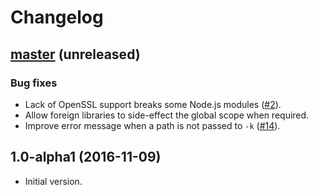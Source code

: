 # Changelog

## [master](https://github.com/anmonteiro/lumo/compare/1.0.0-alpha1...HEAD) (unreleased)

### Bug fixes

- Lack of OpenSSL support breaks some Node.js modules ([#2](https://github.com/anmonteiro/lumo/issues/2)).
- Allow foreign libraries to side-effect the global scope when required.
- Improve error message when a path is not passed to `-k` ([#14](https://github.com/anmonteiro/lumo/issues/14)).

## 1.0-alpha1 (2016-11-09)

- Initial version.

